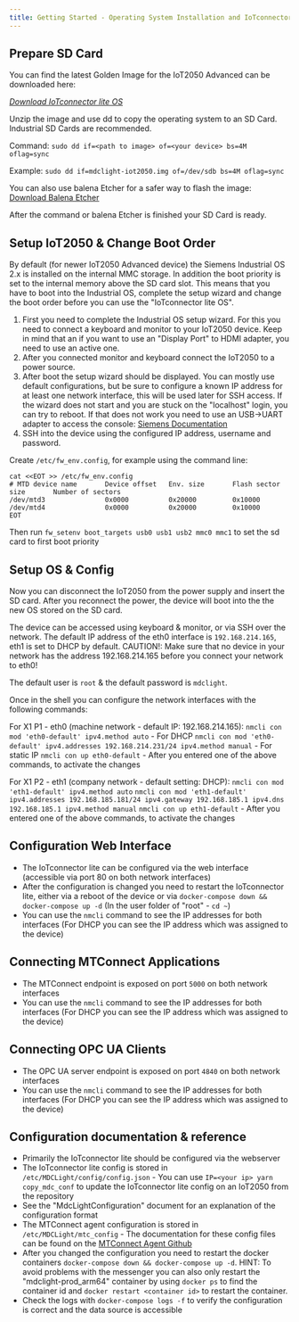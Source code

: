 ```yaml
---
title: Getting Started - Operating System Installation and IoTconnector lite Commissioning
---
```


## Prepare SD Card

You can find the latest Golden Image for the IoT2050 Advanced can be downloaded here:

_[Download IoTconnector lite OS](https://codestryke-artifacts.s3.eu-central-1.amazonaws.com/dmg-mdclight/6nGDr9SZEvhN9qTLOuzMBK61mMb96OmJVf4d/Z9DGRRrFEX87Axzyq0aSxB6sB3LqFWCnW1tk/iot-connector-light-os-v1.2.0.zip)_

Unzip the image and use dd to copy the operating system to an SD Card. Industrial SD Cards are recommended.

Command:
`sudo dd if=<path to image> of=<your device> bs=4M oflag=sync`

Example:
`sudo dd if=mdclight-iot2050.img of=/dev/sdb bs=4M oflag=sync`

You can also use balena Etcher for a safer way to flash the image: [Download Balena Etcher](https://www.balena.io/etcher/)

After the command or balena Etcher is finished your SD Card is ready.

## Setup IoT2050 & Change Boot Order

By default (for newer IoT2050 Advanced device) the Siemens Industrial OS 2.x is installed on the internal MMC storage. In addition the boot priority is set
to the internal memory above the SD card slot. This means that you have to boot into the Industrial OS, complete the setup wizard and change the boot order before you can use the "IoTconnector lite OS".

1. First you need to complete the Industrial OS setup wizard. For this you need to connect a keyboard and monitor to your IoT2050 device. Keep in mind that an if you
   want to use an "Display Port" to HDMI adapter, you need to use an active one.
2. After you connected monitor and keyboard connect the IoT2050 to a power source.
3. After boot the setup wizard should be displayed. You can mostly use default configurations, but be sure to configure a known IP address for at least one network interface, this will be used later for SSH access. If the wizard does not start and you are stuck on the "localhost" login, you can try to reboot. If that does not
   work you need to use an USB->UART adapter to access the console: [Siemens Documentation](https://support.industry.siemens.com/tf/ww/en/posts/how-to-setup-pre-installed-industrial-os-on-iot2050-advanced/266090/?page=0&pageSize=10)
4. SSH into the device using the configured IP address, username and password.

Create `/etc/fw_env.config`, for example using the command line:

```
cat <<EOT >> /etc/fw_env.config
# MTD device name       Device offset   Env. size       Flash sector size       Number of sectors
/dev/mtd3               0x0000          0x20000         0x10000
/dev/mtd4               0x0000          0x20000         0x10000
EOT
```

Then run `fw_setenv boot_targets usb0 usb1 usb2 mmc0 mmc1` to set the sd card to first boot priority

## Setup OS & Config

Now you can disconnect the IoT2050 from the power supply and insert the SD card. After you reconnect the power, the device will boot into
the the new OS stored on the SD card.

The device can be accessed using keyboard & monitor, or via SSH over the network. The default IP address of the eth0 interface is `192.168.214.165`, eth1 is set to
DHCP by default. CAUTION!: Make sure that no device in your network has the address 192.168.214.165 before you connect your network to eth0!

The default user is `root` & the default password is `mdclight`.

Once in the shell you can configure the network interfaces with the following commands:

For X1 P1 - eth0 (machine network - default IP: 192.168.214.165):
`nmcli con mod 'eth0-default' ipv4.method auto` - For DHCP
`nmcli con mod 'eth0-default' ipv4.addresses 192.168.214.231/24 ipv4.method manual` - For static IP
`nmcli con up eth0-default` - After you entered one of the above commands, to activate the changes

For X1 P2 - eth1 (company network - default setting: DHCP):
`nmcli con mod 'eth1-default' ipv4.method auto`
`nmcli con mod 'eth1-default' ipv4.addresses 192.168.185.181/24 ipv4.gateway 192.168.185.1 ipv4.dns 192.168.185.1 ipv4.method manual`
`nmcli con up eth1-default` - After you entered one of the above commands, to activate the changes

## Configuration Web Interface

- The IoTconnector lite can be configured via the web interface (accessible via port 80 on both network interfaces)
- After the configuration is changed you need to restart the IoTconnector lite, either via a reboot of the device or via `docker-compose down && docker-compose up -d` (In the user folder of "root" - `cd ~`)
- You can use the `nmcli` command to see the IP addresses for both interfaces (For DHCP you can see the IP address which was assigned to the device)

## Connecting MTConnect Applications

- The MTConnect endpoint is exposed on port `5000` on both network interfaces
- You can use the `nmcli` command to see the IP addresses for both interfaces (For DHCP you can see the IP address which was assigned to the device)

## Connecting OPC UA Clients

- The OPC UA server endpoint is exposed on port `4840` on both network interfaces
- You can use the `nmcli` command to see the IP addresses for both interfaces (For DHCP you can see the IP address which was assigned to the device)

## Configuration documentation & reference

- Primarily the IoTconnector lite should be configured via the webserver
- The IoTconnector lite config is stored in `/etc/MDCLight/config/config.json` - You can use `IP=<your ip> yarn copy_mdc_conf` to update the IoTconnector lite config on an IoT2050 from the repository
- See the "MdcLightConfiguration" document for an explanation of the configuration format
- The MTConnect agent configuration is stored in `/etc/MDCLight/mtc_config` - The documentation for these config files can be found on the [MTConnect Agent Github](https://github.com/mtconnect/cppagent#configuration)
- After you changed the configuration you need to restart the docker containers `docker-compose down && docker-compose up -d`. HINT: To avoid problems with the
  messenger you can also only restart the "mdclight-prod_arm64" container by using `docker ps` to find the container id and `docker restart <container id>` to restart the container.
- Check the logs with `docker-compose logs -f` to verify the configuration is correct and the data source is accessible
